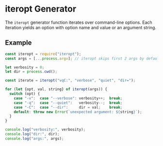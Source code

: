 iteropt Generator
=================
The `iteropt` generator function iterates over command-line options.  Each
iteration yields an option with option name and value or an argument string.

Example
-------

```js
const iteropt = require("iteropt");
const args = [...process.argv]; // iteropt skips first 2 args by default

let verbosity = 0;
let dir = process.cwd();

const iterate = iteropt("vqC:", "verbose", "quiet", "dir=");

for (let {opt, val, string} of iteropt(args)) {
  switch (opt) {
    case "-v":  case "--verbose": verbosity++;  break;
    case "-q":  case "--quiet":   verbosity--;  break;
    case "-C":  case "--dir":     dir = val;    break;
    default: throw new Error(`unexpected argument: ${string}`);
  }
}

console.log("verbosity:", verbosity);
console.log("dir:", dir);
console.log("args:", args);
```
